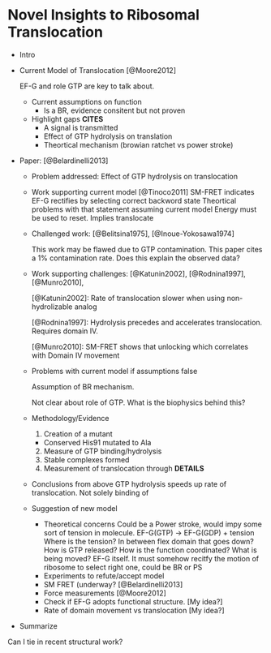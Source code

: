 # Novel Insights to Ribosomal Translocation #

* Intro

* Current Model of Translocation [@Moore2012]

  EF-G and role GTP are key to talk about.

  * Current assumptions on function
      - Is a BR, evidence consitent but not proven
  * Highlight gaps **CITES**
      - A signal is transmitted
      - Effect of GTP hydrolysis on translation
      - Theortical mechanism (browian ratchet vs power stroke)

* Paper: [@Belardinelli2013]
  - Problem addressed: Effect of GTP hydrolysis on translocation

  - Work supporting current model [@Tinoco2011]
    SM-FRET indicates EF-G rectifies by selecting correct backword state
    Theortical problems with that statement assuming current model
      Energy must be used to reset. Implies translocate

  - Challenged work: [@Belitsina1975], [@Inoue-Yokosawa1974]

      This work may be flawed due to GTP contamination. This paper cites a 1%
      contamination rate. Does this explain the observed data?

  - Work supporting challenges: [@Katunin2002], [@Rodnina1997], [@Munro2010],

    [@Katunin2002]: Rate of translocation slower when using non-hydrolizable analog

    [@Rodnina1997]: Hydrolysis precedes and accelerates translocation. Requires domain IV.

    [@Munro2010]: SM-FRET shows that unlocking which correlates with Domain IV movement

  - Problems with current model if assumptions false

    Assumption of BR mechanism.

    Not clear about role of GTP. What is the biophysics behind this?

  - Methodology/Evidence
    1. Creation of a mutant
      * Conserved His91 mutated to Ala
    2. Measure of GTP binding/hydrolysis
    3. Stable complexes formed
    4. Measurement of translocation through **DETAILS**

  - Conclusions from above
    GTP hydrolysis speeds up rate of translocation. Not solely binding of 

  - Suggestion of new model
    - Theoretical concerns
      Could be a Power stroke, would impy some sort of tension in molecule.
      EF-G(GTP) -> EF-G(GDP) + tension
      Where is the tension? In between flex domain that goes down?
      How is GTP released? How is the function coordinated?
      What is being moved? EF-G itself.
      It must somehow recitfy the motion of ribosome to select right one, could be BR or PS
    - Experiments to refute/accept model
    * SM FRET (underway? [@Belardinelli2013]
    * Force measurements [@Moore2012]
    * Check if EF-G adopts functional structure. [My idea?]
    * Rate of domain movement vs translocation [My idea?]

* Summarize

Can I tie in recent structural work?
